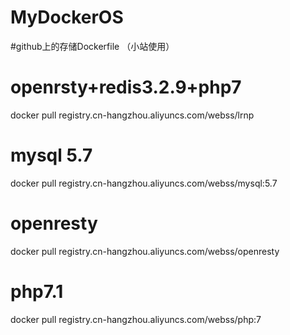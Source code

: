 # MyDockerOS
#github上的存储Dockerfile （小站使用）


# openrsty+redis3.2.9+php7
docker pull registry.cn-hangzhou.aliyuncs.com/webss/lrnp

# mysql 5.7
docker pull registry.cn-hangzhou.aliyuncs.com/webss/mysql:5.7

# openresty
docker pull registry.cn-hangzhou.aliyuncs.com/webss/openresty

# php7.1
docker pull registry.cn-hangzhou.aliyuncs.com/webss/php:7

